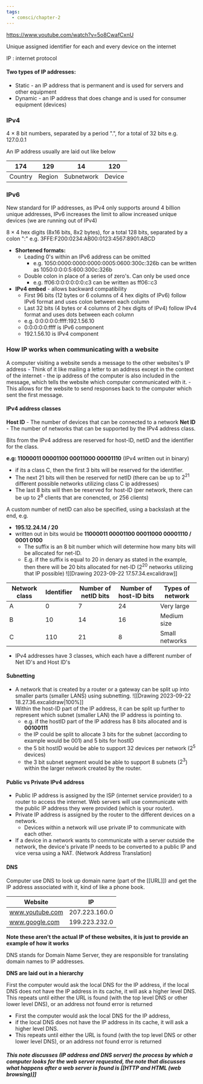 ```yaml
---
tags:
  - comsci/chapter-2
---
```


https://www.youtube.com/watch?v=5o8CwafCxnU

Unique assigned identifier for each and every device on the internet

IP : internet protocol

#### Two types of IP addresses:
- Static - an IP address that is permanent and is used for servers and other equipment
- Dynamic - an IP address that does change and is used for consumer equipment (devices)


### IPv4
4 $\times$ 8 bit numbers, separated by a period ".", for a total of 32 bits
e.g. 127.0.0.1

An IP address usually are laid out like below 

| 174 | 129 |  14 | 120 |
| --- | --- | --- | --- |
|Country|Region|Subnetwork|Device|


### IPv6
New standard for IP addresses, as IPv4 only supports around 4 billion unique addresses, IPv6 increases the limit to allow increased unique devices (we are running out of IPv4)

8 $\times$ 4 hex digits (8x16 bits, 8x2 bytes), for a total 128 bits, separated by a colon ":"
e.g. 3FFE:F200:0234:AB00:0123:4567:8901:ABCD

- **Shortened formats:**
	- Leading 0's within an IPv6 address can be omitted
		- e.g. 1050:0000:0000:0000:0005:0600:300c:326b can be written as 1050:0:0:0:5:600:300c:326b
	- Double colon in place of a series of zero's. Can only be used once
		- e.g. ff06:0:0:0:0:0:0:c3 can be written as ff06::c3
- **IPv4 embed** - allows backward compatibility 
	- First 96 bits (12 bytes or 6 columns of 4 hex digits of IPv6) follow IPv6 format and uses colon between each column
	- Last 32 bits (4 bytes or 4 columns of 2 hex digits of IPv4) follow IPv4 format and uses dots between each column
	- e.g. 0:0:0:0:0:ffff:192.1.56.10
	- 0:0:0:0:0:ffff is IPv6 component
	- 192.1.56.10 is IPv4 component

### How IP works when communicating with a website

A computer visiting a website sends a message to the other websites's IP address
	- Think of it like mailing a letter to an address except in the context of the internet
	- the ip address of the computer is also included in the message, which tells the website which computer communicated with it.
	- This allows for the website to send responses back to the computer which sent the first message.

#### IPv4 address classes 
**Host ID** - The number of devices that can be connected to a network
**Net ID** - The number of networks that can be supported by the IPv4 address class.

Bits from the IPv4 address are reserved for host-ID, netID and the identifier for the class.

**e.g: 11000011 00001100 00011000 00001110** (IPv4 written out in binary)
- if its a class C, then the first 3 bits will be reserved for the identifier.
- The next 21 bits will then be reserved for netID (there can be up to $2^{21}$ different possible networks utilizing class C ip addresses)
- The last 8 bits will then be reserved for host-ID (per network, there can be up to $2^8$ clients that are conencted, or 256 clients)

A custom number of netID can also be specified, using a backslash at the end, e.g.
- **195.12.24.14 / 20**
- written out in bits would be **11000011 00001100 00011000 00001110 / 0001 0100**
	- The suffix is an 8 bit number which will determine how many bits will be allocated for net-ID.
	- E.g. if the suffix is equal to 20 in denary as stated in the example, then there will be 20 bits allocated for net-ID ($2^{20}$ networks utilizing that IP possible)
![[Drawing 2023-09-22 17.57.34.excalidraw]]

| Network class | Identifier | Number of netID bits | Number of host-ID bits | Types of network |     
| ------------- | ---------- | -------------------- | ---------------------- | ---------------- |
| A             | 0          | 7                    | 24                     | Very large       |     
| B             | 10         | 14                   | 16                     | Medium size      |     
| C             | 110        | 21                   | 8                      | Small networks   | 
- IPv4 addresses have 3 classes, which each have a different number of Net ID's and Host ID's


#### Subnetting
- A network that is created by a router or a gateway can be split up into smaller parts (smaller LANS) using subnetting. ![[Drawing 2023-09-22 18.27.36.excalidraw|100%]]
- Within the host-ID part of the IP address, it can be split up further to represent which subnet (smaller LAN) the IP address is pointing to.
	- e.g. if the hostID part of the IP address has 8 bits allocated and is **00100111**
	- the IP could be split to allocate 3 bits for the subnet (according to example would be 001) and 5 bits for hostID
	- the 5 bit hostID would be able to support 32 devices per network ($2^5$ devices)
	- the 3 bit subnet segment would be able to support 8 subnets ($2^3$) within the larger network created by the router. 
#### Public vs Private IPv4 address
- Public IP address is assigned by the ISP (internet service provider) to a router to access the internet. Web servers will use communicate with the public IP address they were provided (which is your router).
- Private IP address is assigned by the router to the different devices on a network.
	- Devices within a network will use private IP to communicate with each other.
- If a device in a network wants to communicate with a server outside the network, the device's private IP needs to be converted to a public IP and vice versa using a NAT. (Network Address Translation)

#### DNS 


Computer use DNS to look up domain name (part of the [[URL]]) and get the IP address associated with it, kind of like a phone book.

| Website         | IP            |
| --------------- | ------------- |
| www.youtube.com | 207.223.160.0 |
| www.google.com  | 199.223.232.0 |
**Note these aren't the actual IP of these websites, it is just to provide an example of how it works**

DNS stands for Domain Name Server, they are responsible for translating domain names to IP addresses. 

**DNS are laid out in a hierarchy** 


First the computer would ask the local DNS for the IP address, if the local DNS does not have the IP address in its cache, it will ask a higher level DNS. This repeats until either the URL is found (with the top level DNS or other lower level DNS), or an address not found error is returned

- First the computer would ask the local DNS for the IP address, 
- if the local DNS does not have the IP address in its cache, it will ask a higher level DNS. 
- This repeats until either the URL is found (with the top level DNS or other lower level DNS), or an address not found error is returned


##### This note discusses (IP address and DNS server) the process by which a computer looks for the web server requested, the note that discusses what happens after a web server is found is [[HTTP and HTML (web browsing)]]

